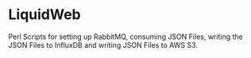 # LiquidWeb
Perl Scripts for setting up RabbitMQ, consuming JSON Files, writing the JSON Files to InfluxDB and writing JSON Files to AWS S3.

